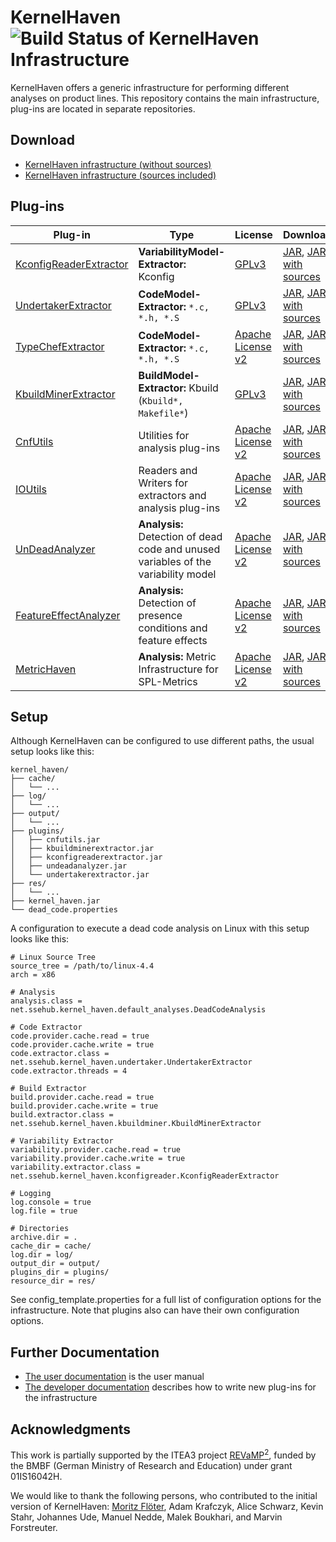 # KernelHaven ![Build Status of KernelHaven Infrastructure](http://jenkins.sse.uni-hildesheim.de/buildStatus/icon?job=KernelHaven_Infrastructure)

KernelHaven offers a generic infrastructure for performing different analyses on product lines. This repository contains the main infrastructure, plug-ins are located in separate repositories.

## Download

* [KernelHaven infrastructure (without sources)](http://jenkins.sse.uni-hildesheim.de/job/KernelHaven_Infrastructure/lastSuccessfulBuild/artifact/build/jar/KernelHaven.jar)
* [KernelHaven infrastructure (sources included)](http://jenkins.sse.uni-hildesheim.de/job/KernelHaven_Infrastructure/lastSuccessfulBuild/artifact/build/jar/KernelHaven_withsource.jar)

## Plug-ins

| Plug-in | Type | License | Download | Status |
|---------|------|---------|----------|--------|
|[KconfigReaderExtractor](https://github.com/KernelHaven/KconfigReaderExtractor)| **VariabilityModel-Extractor:** Kconfig | [GPLv3](http://www.gnu.org/licenses/gpl-3.0.html) | [JAR](http://jenkins.sse.uni-hildesheim.de/job/KernelHaven_KconfigReaderExtractor/lastSuccessfulBuild/artifact/build/jar/KconfigReaderExtractor.jar), [JAR with sources](http://jenkins.sse.uni-hildesheim.de/job/KernelHaven_KconfigReaderExtractor/lastSuccessfulBuild/artifact/build/jar/KconfigReaderExtractor_withsource.jar) | ![Build Status of KconfigReaderExtractor](http://jenkins.sse.uni-hildesheim.de/buildStatus/icon?job=KernelHaven_KconfigReaderExtractor) |
|[UndertakerExtractor](https://github.com/KernelHaven/UndertakerExtractor)| **CodeModel-Extractor:** `*.c, *.h, *.S` | [GPLv3](http://www.gnu.org/licenses/gpl-3.0.html) | [JAR](http://jenkins.sse.uni-hildesheim.de/job/KernelHaven_UndertakerExtractor/lastSuccessfulBuild/artifact/build/jar/UndertakerExtractor.jar), [JAR with sources](http://jenkins.sse.uni-hildesheim.de/job/KernelHaven_UndertakerExtractor/lastSuccessfulBuild/artifact/build/jar/UndertakerExtractor_withsource.jar) | ![Build Status of KernelHaven_UndertakerExtractor](http://jenkins.sse.uni-hildesheim.de/buildStatus/icon?job=KernelHaven_UndertakerExtractor) |
|[TypeChefExtractor](https://github.com/KernelHaven/TypeChefExtractor)| **CodeModel-Extractor:** `*.c, *.h, *.S` | [Apache License v2](http://www.apache.org/licenses/LICENSE-2.0.html) |  [JAR](http://jenkins.sse.uni-hildesheim.de/job/KernelHaven_TypeChefExtractor/lastSuccessfulBuild/artifact/build/jar/TypeChefExtractor.jar), [JAR with sources](http://jenkins.sse.uni-hildesheim.de/job/KernelHaven_TypeChefExtractor/lastSuccessfulBuild/artifact/build/jar/TypeChefExtractor_withsource.jar) | ![Build Status of TypeChefExtractor](http://jenkins.sse.uni-hildesheim.de/buildStatus/icon?job=KernelHaven_TypeChefExtractor) |
|[KbuildMinerExtractor](https://github.com/KernelHaven/KbuildMinerExtractor)| **BuildModel-Extractor:** Kbuild (`Kbuild*, Makefile*`)| [GPLv3](http://www.gnu.org/licenses/gpl-3.0.html) | [JAR](http://jenkins.sse.uni-hildesheim.de/job/KernelHaven_KbuildMinerExtractor/lastSuccessfulBuild/artifact/build/jar/KbuildminerExtractor.jar), [JAR with sources](http://jenkins.sse.uni-hildesheim.de/job/KernelHaven_KbuildMinerExtractor/lastSuccessfulBuild/artifact/build/jar/KbuildminerExtractor_withsource.jar) | ![Build Status of KbuildMinerExtractor](http://jenkins.sse.uni-hildesheim.de/buildStatus/icon?job=KernelHaven_KbuildMinerExtractor) |
|[CnfUtils](https://github.com/KernelHaven/CnfUtils)| Utilities for analysis plug-ins| [Apache License v2](http://www.apache.org/licenses/LICENSE-2.0.html) | [JAR](http://jenkins.sse.uni-hildesheim.de/job/KernelHaven_CnfUtils/lastSuccessfulBuild/artifact/build/jar/CnfUtils.jar), [JAR with sources](http://jenkins.sse.uni-hildesheim.de/job/KernelHaven_CnfUtils/lastSuccessfulBuild/artifact/build/jar/CnfUtils_withsource.jar) | ![Build Status of CnfUtils](http://jenkins.sse.uni-hildesheim.de/buildStatus/icon?job=KernelHaven_CnfUtils) |
|[IOUtils](https://github.com/KernelHaven/IOUtils)| Readers and Writers for extractors and analysis plug-ins| [Apache License v2](http://www.apache.org/licenses/LICENSE-2.0.html) | [JAR](http://jenkins.sse.uni-hildesheim.de/job/KernelHaven_IOUtils/lastSuccessfulBuild/artifact/build/jar/IOUtils.jar), [JAR with sources](http://jenkins.sse.uni-hildesheim.de/job/KernelHaven_IOUtils/lastSuccessfulBuild/artifact/build/jar/IOUtils_withsource.jar) | ![Build Status of IOUtils](http://jenkins.sse.uni-hildesheim.de/buildStatus/icon?job=KernelHaven_IOUtils) |
|[UnDeadAnalyzer](https://github.com/KernelHaven/UnDeadAnalyzer)| **Analysis:** Detection of dead code and unused variables of the variability model | [Apache License v2](http://www.apache.org/licenses/LICENSE-2.0.html) | [JAR](http://jenkins.sse.uni-hildesheim.de/job/KernelHaven_UnDeadAnalyzer/lastSuccessfulBuild/artifact/build/jar/defaultanalyses.jar), [JAR with sources](http://jenkins.sse.uni-hildesheim.de/job/KernelHaven_UnDeadAnalyzer/lastSuccessfulBuild/artifact/build/jar/defaultanalyses_withsource.jar) | ![Build Status of UnDeadAnalyzer](http://jenkins.sse.uni-hildesheim.de/buildStatus/icon?job=KernelHaven_UnDeadAnalyzer) |
|[FeatureEffectAnalyzer](https://github.com/KernelHaven/FeatureEffectAnalysis)| **Analysis:** Detection of presence conditions and feature effects | [Apache License v2](http://www.apache.org/licenses/LICENSE-2.0.html) | [JAR](http://jenkins.sse.uni-hildesheim.de/view/KernelHaven/job/KernelHaven_FeatureEffectAnalysis/lastSuccessfulBuild/artifact/build/jar/FeatureEffectAnalysis.jar), [JAR with sources](http://jenkins.sse.uni-hildesheim.de/view/KernelHaven/job/KernelHaven_FeatureEffectAnalysis/lastSuccessfulBuild/artifact/build/jar/FeatureEffectAnalysis_withsource.jar) | ![Build Status of FeatureEffectAnalyzer](http://jenkins.sse.uni-hildesheim.de/buildStatus/icon?job=KernelHaven_FeatureEffectAnalysis) |
|[MetricHaven](https://github.com/KernelHaven/MetricHaven)| **Analysis:** Metric Infrastructure for SPL-Metrics | [Apache License v2](http://www.apache.org/licenses/LICENSE-2.0.html) | [JAR](http://jenkins.sse.uni-hildesheim.de/job/KernelHaven_MetricHaven/lastSuccessfulBuild/artifact/build/jar/MetricHaven.jar), [JAR with sources](http://jenkins.sse.uni-hildesheim.de/job/KernelHaven_MetricHaven/lastSuccessfulBuild/artifact/build/jar/MetricHaven_withsource.jar) | ![Build Status of MetricHaven](http://jenkins.sse.uni-hildesheim.de/buildStatus/icon?job=KernelHaven_MetricHaven) |

## Setup

Although KernelHaven can be configured to use different paths, the usual setup looks like this:
```
kernel_haven/
├── cache/
│   └── ...
├── log/
│   └── ...
├── output/
│   └── ...
├── plugins/
│   ├── cnfutils.jar
│   ├── kbuildminerextractor.jar
│   ├── kconfigreaderextractor.jar
│   ├── undeadanalyzer.jar
│   └── undertakerextractor.jar
├── res/
│   └── ...
├── kernel_haven.jar
└── dead_code.properties
```

A configuration to execute a dead code analysis on Linux with this setup looks like this:
```Properties
# Linux Source Tree
source_tree = /path/to/linux-4.4
arch = x86

# Analysis
analysis.class = net.ssehub.kernel_haven.default_analyses.DeadCodeAnalysis

# Code Extractor
code.provider.cache.read = true
code.provider.cache.write = true
code.extractor.class = net.ssehub.kernel_haven.undertaker.UndertakerExtractor
code.extractor.threads = 4

# Build Extractor
build.provider.cache.read = true
build.provider.cache.write = true
build.extractor.class = net.ssehub.kernel_haven.kbuildminer.KbuildMinerExtractor

# Variability Extractor
variability.provider.cache.read = true
variability.provider.cache.write = true
variability.extractor.class = net.ssehub.kernel_haven.kconfigreader.KconfigReaderExtractor

# Logging
log.console = true
log.file = true

# Directories
archive.dir = .
cache_dir = cache/
log.dir = log/
output_dir = output/
plugins_dir = plugins/
resource_dir = res/
```

See config_template.properties for a full list of configuration options for the infrastructure. Note that plugins
also can have their own configuration options. 

## Further Documentation

* [The user documentation](https://github.com/KernelHaven/Documentation/raw/master/UserDocumentation/Arbeit.pdf) is the user manual
* [The developer documentation](https://github.com/KernelHaven/Documentation/raw/master/DeveloperDocumentation/Arbeit.pdf) describes how to write new plug-ins for the infrastructure

## Acknowledgments

This work is partially supported by the ITEA3 project [REVaMP<sup>2</sup>](https://itea3.org/project/revamp2.html), funded by the BMBF (German Ministry of Research and Education) under grant 01IS16042H.

We would like to thank the following persons, who contributed to the initial version of KernelHaven: [Moritz Flöter](http://www.moritzf.de/), Adam Krafczyk, Alice Schwarz, Kevin Stahr, Johannes Ude, Manuel Nedde, Malek Boukhari, and Marvin Forstreuter.
